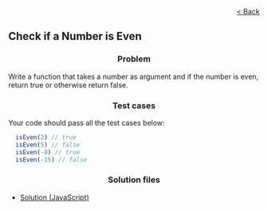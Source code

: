 <p align="right">
  <a href="../home.md">< Back</a>
</p>

<h2>Check if a Number is Even</h2>

<h3 align="center">Problem</h3>

<p>Write a function that takes a number as argument and if the number is even, return true or otherwise return false.</p>

<h3 align="center">Test cases</h3>

<p>Your code should pass all the test cases below:</p>

```js
  isEven(2) // true
  isEven(5) // false
  isEven(-8) // true
  isEven(-15) // false
```

<h3 align="center">Solution files</h3>

- [Solution (JavaScript)](./solution.js)